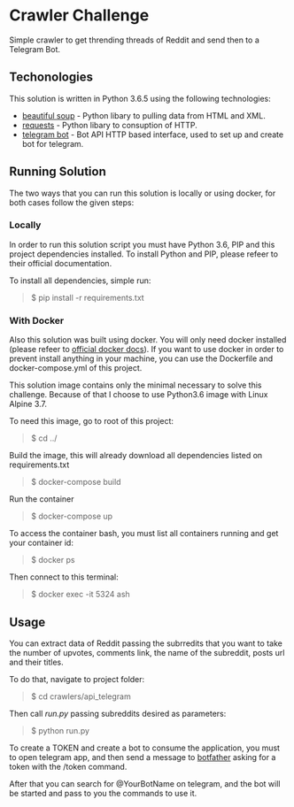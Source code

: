 # Crawler Challenge
Simple crawler to get thrending threads of Reddit and send then to a Telegram Bot.

## Techonologies 

This solution is written in Python 3.6.5 using the following technologies:
- [beautiful soup](https://www.crummy.com/software/BeautifulSoup/bs4/doc/) - Python libary to pulling data from HTML and XML.
- [requests](http://docs.python-requests.org/en/master/) - Python libary to consuption of HTTP.
- [telegram bot](https://core.telegram.org/bots) - Bot API HTTP based interface, used to set up and create bot for telegram.


## Running Solution
The two ways that you can run this solution is locally or using docker, for both cases follow the given steps:

### Locally
In order to run this solution script you must have Python 3.6, PIP and this project dependencies installed. To install Python and PIP, please refeer to their official documentation.

To install all dependencies, simple run:
> $ pip install -r requirements.txt

### With Docker
Also this solution was built using docker. You will only need docker installed (please refeer to [official docker docs](https://docs.docker.com/install/)). If you want to use docker in order to prevent install anything in your machine, you can use the Dockerfile and docker-compose.yml of this project.

This solution image contains only the minimal necessary to solve this challenge. Because of that I choose to use Python3.6 image with Linux Alpine 3.7.

To need this image, go to root of this project:
> $ cd ../

Build the image, this will already download all dependencies listed on requirements.txt
> $ docker-compose build

Run the container
> $ docker-compose up

To access the container bash, you must list all containers running and get your container id:
> $ docker ps

Then connect to this terminal:
> $ docker exec -it 5324 ash

## Usage
You can extract data of Reddit passing the subrredits that you want to take the number of upvotes, comments link, the name of the subreddit, posts url and their titles.  

To do that, navigate to project folder:
> $ cd crawlers/api_telegram

Then call *run.py* passing subreddits desired as parameters:
> $ python run.py 

To create a TOKEN and create a bot to consume the application, you must to open telegram app, and
then send a message to [botfather](https://telegram.me/botfather) asking for a token with the /token command.

After that you can search for @YourBotName on telegram, and the bot will be started and pass to you the commands to use it.




